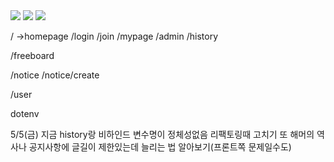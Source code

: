 <img src="https://img.shields.io/badge/mongoDB-47A248?style=for-the-badge&logo=MongoDB&logoColor=white">
<img src="https://img.shields.io/badge/node.js-339933?style=for-the-badge&logo=Node.js&logoColor=white">
<img src="https://img.shields.io/badge/express-000000?style=for-the-badge&logo=express&logoColor=white">

/ ->homepage
/login
/join
/mypage
/admin
/history

/freeboard

/notice
/notice/create

/user

dotenv

5/5(금)
지금 history랑 비하인드 변수명이 정체성없음 리팩토링때 고치기
또 해머의 역사나 공지사항에 글길이 제한있는데 늘리는 법 알아보기(프론트쪽 문제일수도)
